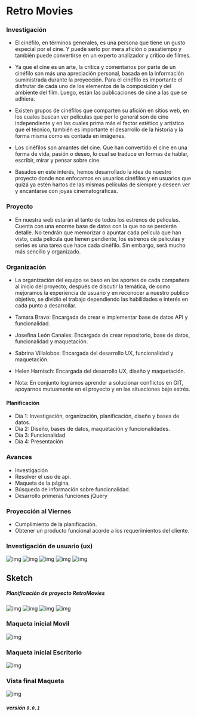 # Retro Movies

### Investigación

* El cinéfilo, en términos generales, es una persona que tiene un gusto especial por el cine. Y puede serlo por mera afición o pasatiempo y también puede convertirse en un experto analizador y crítico de filmes.

* Ya que el cine es un arte, la crítica y comentarios por parte de un cinéfilo son más una apreciación personal, basada en la información suministrada durante la proyección. Para el cinéfilo es importante el disfrutar de cada uno de los elementos de la composición y del ambiente del film. Luego, están las publicaciones de cine a las que se adhiera.

* Existen grupos de cinéfilos que comparten su afición en sitios web, en los cuales buscan ver películas que por lo general son de cine independiente y en las cuales prima más el factor estético y artístico que el técnico, también es importante el desarrollo de la historia y la forma misma como es contada en imágenes.

* Los cinéfilos son amantes del cine. Que han convertido el cine
en una forma de vida, pasión o deseo, lo cual se traduce en formas de hablar, escribir,
mirar y pensar sobre cine.

* Basados en este interés, hemos desarrollado la idea de nuestro proyecto donde nos enfocamos en usuarios cinéfilos y en usuarios que quizá ya estén hartos de las mismas películas de siempre y  deseen ver y encantarse con joyas cinematográficas.


### Proyecto

* En nuestra web estarán al tanto de todos los estrenos de películas. Cuenta con una enorme base de datos con la que no se perderán detalle. No tendrán que memorizar o apuntar cada película que han visto, cada película que tienen pendiente, los estrenos de películas y series es una tarea que hace cada cinéfilo. Sin embargo, será mucho más sencillo y organizado.


### Organización

* La organización del equipo se baso en los aportes de cada compañera al inicio del proyecto, después de discutir la temática, de como mejoramos la experiencia de usuario y en reconocer a nuestro publico objetivo, se dividió el trabajo dependiendo las habilidades e interés en cada punto a desarrollar.

* Tamara Bravo:  Encargada de crear e implementar base de datos API y funcionalidad.
* Josefina León Canales:  Encargada  de crear repositorio, base de datos, funcionalidad y maquetación.
* Sabrina Villalobos:  Encargada del desarrollo UX, funcionalidad y maquetación.
* Helen Harnisch: Encargada del desarrollo UX, diseño y maquetación.
* Nota: En conjunto logramos aprender a solucionar conflictos en GIT, apoyarnos mutuamente en el proyecto y en las situaciones bajo estrés.


#### Planificación

* Día 1: Investigación, organización, planificación, diseño y bases de datos.
* Día 2: Diseño, bases de datos, maquetación y funcionalidades.
* Día 3: Funcionalidad
* Día 4: Presentación


### Avances

* Investigación
* Resolver el uso de api.
* Maqueta de la página.
* Búsqueda de  información sobre funcionalidad.
* Desarrollo primeras funciones jQuery


### Proyección al Viernes

* Cumplimiento de la planificación.
* Obtener un producto funcional acorde a los requerimientos del cliente.

### Investigación de usuario (ux)

![img](https://i.imgur.com/GL3XwCl.png)
![img](https://i.imgur.com/E3MmdPz.png)
![img](https://i.imgur.com/NbINL5B.png)
![img](https://i.imgur.com/C1H4CJr.png)
![img](https://i.imgur.com/c1XCbqn.png)

## Sketch

##### Planificación de proyecto RetroMovies

![img](https://preview.ibb.co/cXP8z6/sketch.jpg)
![img](https://image.ibb.co/jjhNRm/sketch1.jpg)
![img](https://image.ibb.co/bsQ3XR/sketch2.jpg)
![img](https://image.ibb.co/iZvqWm/IMG_20180111_105438.jpg)


### Maqueta inicial Movil

![img](https://i.imgur.com/GcRH1kh.png)

### Maqueta inicial Escritorio
![img](https://i.imgur.com/S98h1sz.png)

### Vista final Maqueta
![img](https://preview.ibb.co/cL7S96/maqueta.png)
##### versión `0.0.1`
